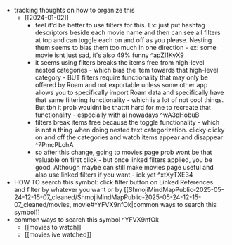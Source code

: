   * tracking thoughts on how to organize this
    * [[2024-01-02]]
      * feel it'd be better to use filters for this. Ex: just put hashtag descriptors beside each movie name and then can see all filters at top and can toggle each on and off as you please. Nesting them seems to bias them too much in one direction - ex: some movie isnt just sad, it's also 49% funny ^apZI1KvX9
      * it seems using filters breaks the items free from high-level nested categories - which bias the item towards that high-level category - BUT filters require functionality that may only be offered by Roam and not exportable unless some other app allows you to specifically import Roam data and specifically have that same filtering functionality - which is a lot of not cool things. But tbh it prob wouldnt be thatttt hard for me to recreate that functionality - especially with ai nowadays ^wA3pHobuB
      * filters break items free because the toggle functionality - which is not a thing when doing nested text categorization. clicky clicky on and off the categories and watch items appear and disappear ^7PmcPLohA
      * so after this change, going to movies page prob wont be that valuable on first click - but once linked filters applied, you be good. Although maybe can still make movies page useful and also use linked filters if you want - idk yet ^xtXyTXE34
  * HOW TO search this symbol: click filter button on Linked References and filter by whatever you want or by [[ShmojiMindMapPublic-2025-05-24-12-15-07_cleaned/ShmojiMindMapPublic-2025-05-24-12-15-07_cleaned/movies, movie#^YFVX9nfOk|common ways to search this symbol]]
  * common ways to search this symbol ^YFVX9nfOk
    * [[movies to watch]]
    * [[movies ive watched]]
